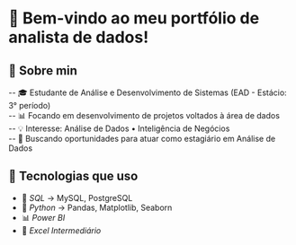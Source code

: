 # 👋 Bem-vindo ao meu portfólio de analista de dados!


## 🧠 Sobre min
-- 🎓 Estudante de Análise e Desenvolvimento de Sistemas (EAD - Estácio: 3° período)<br>
-- 📊 Focando em desenvolvimento de projetos voltados à área de dados<br>
-- 💡 Interesse: Análise de Dados • Inteligência de Negócios <br>
-- 🚀 Buscando oportunidades para atuar como estagiário em Análise de Dados<br>


## 🚀 Tecnologias que uso
- 🧮 *SQL* → MySQL, PostgreSQL  
- 🐍 *Python* → Pandas, Matplotlib, Seaborn  
- 📊 *Power BI*  
- 🧠 *Excel Intermediário*








